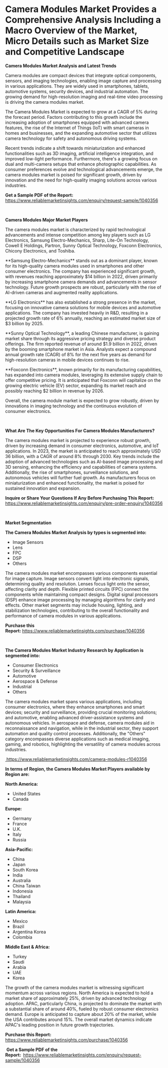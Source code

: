 <p><h1>Camera Modules Market Provides a Comprehensive Analysis Including a Macro Overview of the Market, Micro Details such as Market Size and Competitive Landscape</h1></p><p><strong>Camera Modules Market Analysis and Latest Trends</strong></p>
<p><p>Camera modules are compact devices that integrate optical components, sensors, and imaging technologies, enabling image capture and processing in various applications. They are widely used in smartphones, tablets, automotive systems, security devices, and industrial automation. The growing demand for high-resolution imaging and real-time video processing is driving the camera modules market.</p><p>The Camera Modules Market is expected to grow at a CAGR of 5% during the forecast period. Factors contributing to this growth include the increasing adoption of smartphones equipped with advanced camera features, the rise of the Internet of Things (IoT) with smart cameras in homes and businesses, and the expanding automotive sector that utilizes camera technology for safety and autonomous driving systems. </p><p>Recent trends indicate a shift towards miniaturization and enhanced functionalities such as 3D imaging, artificial intelligence integration, and improved low-light performance. Furthermore, there's a growing focus on dual and multi-camera setups that enhance photographic capabilities. As consumer preferences evolve and technological advancements emerge, the camera modules market is poised for significant growth, driven by innovation and the need for high-quality imaging solutions across various industries.</p></p>
<p><strong>Get a Sample PDF of the Report:&nbsp;</strong> <a href="https://www.reliablemarketinsights.com/enquiry/request-sample/1040356?utm_campaign=3319&utm_medium=2&utm_source=Github&utm_content=ia&utm_term=16042025&utm_id=camera-modules">https://www.reliablemarketinsights.com/enquiry/request-sample/1040356</a></p>
<p>&nbsp;</p>
<p><strong>Camera Modules Major Market Players</strong></p>
<p><p>The camera modules market is characterized by rapid technological advancements and intense competition among key players such as LG Electronics, Samsung Electro-Mechanics, Sharp, Lite-On Technology, Cowell E Holdings, Partron, Sunny Optical Technology, Foxconn Electronics, Chicony Electronics, and Toshiba.</p><p>**Samsung Electro-Mechanics** stands out as a dominant player, known for its high-quality camera modules used in smartphones and other consumer electronics. The company has experienced significant growth, with revenues reaching approximately $14 billion in 2022, driven primarily by increasing smartphone camera demands and advancements in sensor technology. Future growth prospects are robust, particularly with the rise of AI-driven cameras and augmented reality applications.</p><p>**LG Electronics** has also established a strong presence in the market, focusing on innovative camera solutions for mobile devices and automotive applications. The company has invested heavily in R&D, resulting in a projected growth rate of 6% annually, reaching an estimated market size of $3 billion by 2025. </p><p>**Sunny Optical Technology**, a leading Chinese manufacturer, is gaining market share through its aggressive pricing strategy and diverse product offerings. The firm reported revenue of around $1.9 billion in 2022, driven by the booming smartphone market in Asia. Analysts expect a compound annual growth rate (CAGR) of 8% for the next five years as demand for high-resolution cameras in mobile devices continues to rise.</p><p>**Foxconn Electronics**, known primarily for its manufacturing capabilities, has expanded into camera modules, leveraging its extensive supply chain to offer competitive pricing. It is anticipated that Foxconn will capitalize on the growing electric vehicle (EV) sector, expanding its market reach and possibly reaching $2 billion in revenue by 2026.</p><p>Overall, the camera module market is expected to grow robustly, driven by innovations in imaging technology and the continuous evolution of consumer electronics.</p></p>
<p>&nbsp;</p>
<p><strong>What Are The Key Opportunities For Camera Modules Manufacturers?</strong></p>
<p><p>The camera modules market is projected to experience robust growth, driven by increasing demand in consumer electronics, automotive, and IoT applications. In 2023, the market is anticipated to reach approximately USD 36 billion, with a CAGR of around 8% through 2030. Key trends include the adoption of advanced technologies such as AI-based image processing and 3D sensing, enhancing the efficiency and capabilities of camera systems. Additionally, the rise of smartphones, surveillance solutions, and autonomous vehicles will further fuel growth. As manufacturers focus on miniaturization and enhanced functionality, the market is poised for sustained innovation and expansion.</p></p>
<p><strong>Inquire or Share Your Questions If Any Before Purchasing This Report:</strong> <a href="https://www.reliablemarketinsights.com/enquiry/pre-order-enquiry/1040356?utm_campaign=3319&utm_medium=2&utm_source=Github&utm_content=ia&utm_term=16042025&utm_id=camera-modules">https://www.reliablemarketinsights.com/enquiry/pre-order-enquiry/1040356</a></p>
<p>&nbsp;</p>
<p><strong>Market Segmentation</strong></p>
<p><strong>The Camera Modules Market Analysis by types is segmented into:</strong></p>
<p><ul><li>Image Sensors</li><li>Lens</li><li>FPC</li><li>DSP</li><li>Others</li></ul></p>
<p><p>The camera modules market encompasses various components essential for image capture. Image sensors convert light into electronic signals, determining quality and resolution. Lenses focus light onto the sensor, affecting clarity and depth. Flexible printed circuits (FPC) connect the components while maintaining compact designs. Digital signal processors (DSP) enhance image processing by managing algorithms for clarity and effects. Other market segments may include housing, lighting, and stabilization technologies, contributing to the overall functionality and performance of camera modules in various applications.</p></p>
<p><strong>Purchase this Report:&nbsp;</strong><a href="https://www.reliablemarketinsights.com/purchase/1040356?utm_campaign=3319&utm_medium=2&utm_source=Github&utm_content=ia&utm_term=16042025&utm_id=camera-modules">https://www.reliablemarketinsights.com/purchase/1040356</a></p>
<p>&nbsp;</p>
<p><strong>The Camera Modules Market Industry Research by Application is segmented into:</strong></p>
<p><ul><li>Consumer Electronics</li><li>Security & Surveillance</li><li>Automotive</li><li>Aerospace & Defense</li><li>Industrial</li><li>Others</li></ul></p>
<p><p>The camera modules market spans various applications, including consumer electronics, where they enhance smartphones and smart devices; security and surveillance, providing crucial monitoring solutions; and automotive, enabling advanced driver-assistance systems and autonomous vehicles. In aerospace and defense, camera modules aid in reconnaissance and navigation, while in the industrial sector, they support automation and quality control processes. Additionally, the "Others" category encompasses diverse applications such as medical imaging, gaming, and robotics, highlighting the versatility of camera modules across industries.</p></p>
<p><a href="https://www.reliablemarketinsights.com/camera-modules-r1040356?utm_campaign=3319&utm_medium=2&utm_source=Github&utm_content=ia&utm_term=16042025&utm_id=camera-modules">&nbsp;https://www.reliablemarketinsights.com/camera-modules-r1040356</a></p>
<p><strong>In terms of Region, the Camera Modules Market Players available by Region are:</strong></p>
<p>
    <p> <strong> North America: </strong>
        <ul>
            <li>United States</li>
            <li>Canada</li>
        </ul>
        </p> 
    <p> <strong> Europe: </strong>
        <ul>
            <li>Germany</li>
            <li>France</li>
            <li>U.K.</li>
            <li>Italy</li>
            <li>Russia</li>
        </ul>
        </p> 
    <p> <strong> Asia-Pacific: </strong>
        <ul>
            <li>China</li>
            <li>Japan</li>
            <li>South Korea</li>
            <li>India</li>
            <li>Australia</li>
            <li>China Taiwan</li>
            <li>Indonesia</li>
            <li>Thailand</li>
            <li>Malaysia</li>
        </ul>
        </p> 
    <p> <strong> Latin America: </strong>
        <ul>
            <li>Mexico</li>
            <li>Brazil</li>
            <li>Argentina Korea</li>
            <li>Colombia</li>
        </ul>
        </p> 
    <p> <strong> Middle East & Africa: </strong>
        <ul>
            <li>Turkey</li>
            <li>Saudi</li>
            <li>Arabia</li>
            <li>UAE</li>
            <li>Korea</li>
        </ul>
    </p>
    </p>
<p><p>The growth of the camera modules market is witnessing significant momentum across various regions. North America is expected to hold a market share of approximately 25%, driven by advanced technology adoption. APAC, particularly China, is projected to dominate the market with a substantial share of around 40%, fueled by robust consumer electronics demand. Europe is anticipated to capture about 20% of the market, while the USA contributes around 15%. The overall market dynamics indicate APAC's leading position in future growth trajectories.</p></p>
<p><strong>Purchase this Report: </strong><a href="https://www.reliablemarketinsights.com/purchase/1040356?utm_campaign=3319&utm_medium=2&utm_source=Github&utm_content=ia&utm_term=16042025&utm_id=camera-modules">https://www.reliablemarketinsights.com/purchase/1040356</a></p>
<p>&nbsp;<strong>Get a Sample PDF of the Report:&nbsp;&nbsp;</strong><a href="https://www.reliablemarketinsights.com/enquiry/request-sample/1040356?utm_campaign=3319&utm_medium=2&utm_source=Github&utm_content=ia&utm_term=16042025&utm_id=camera-modules">https://www.reliablemarketinsights.com/enquiry/request-sample/1040356</a></p>
<p><strong></strong></p>
<p><p></p><p></p><p></p></p>